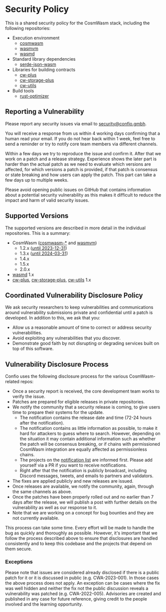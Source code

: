 # Security Policy

This is a shared security policy for the CosmWasm stack, including the following repositories:

- Execution environment
  - [cosmwasm]
  - [wasmvm]
  - [wasmd]
- Standard library dependencies
  - [serde-json-wasm]
- Libraries for building contracts
  - [cw-plus]
  - [cw-storage-plus]
  - [cw-utils]
- Build tools
  - [rust-optimizer]

## Reporting a Vulnerability

Please report any security issues via email to security@confio.gmbh.

You will receive a response from us within 4 working days confirming that a human read your email. If you do not hear back within 1 week, feel free to send a reminder or try to notify core team members via different channels.

Within a few days we try to reproduce the issue and confirm it. After that we work on a patch and a release strategy. Experience shows the later part is harder than the actual patch as we need to evaluate which versions are affected, for which versions a patch is provided, if that patch is consensus or state breaking and how users can apply the patch. This part can take a few days up to multiple weeks.

Please avoid opening public issues on GitHub that contains information about a potential security vulnerability as this makes it difficult to reduce the impact and harm of valid security issues.

## Supported Versions

The supported versions are described in more detail in the individual repositories. This is a summary:

- CosmWasm ([cosmwasm-\*][cosmwasm] and [wasmvm])
  - 1.2.x ([until 2023-12-31](https://medium.com/cosmwasm/eol-for-cosmwasm-1-0-1-3-22df4b34b13c))
  - 1.3.x ([until 2024-03-31](https://medium.com/cosmwasm/eol-for-cosmwasm-1-0-1-3-22df4b34b13c))
  - 1.4.x
  - 1.5.x
  - 2.0.x
- [wasmd] 1.x
- [cw-plus], [cw-storage-plus], [cw-utils] 1.x

## Coordinated Vulnerability Disclosure Policy

We ask security researchers to keep vulnerabilities and communications around vulnerability submissions private and confidential until a patch is developed. In addition to this, we ask that you:

- Allow us a reasonable amount of time to correct or address security vulnerabilities.
- Avoid exploiting any vulnerabilities that you discover.
- Demonstrate good faith by not disrupting or degrading services built on top of this software.

## Vulnerability Disclosure Process

Confio uses the following disclosure process for the various CosmWasm-related repos:

- Once a security report is received, the core development team works to verify the issue.
- Patches are prepared for eligible releases in private repositories.
- We notify the community that a security release is coming, to give users time to prepare their systems for the update.
  - The notification contains the release date and time (72-24 hours after the notification).
  - The notification contains as little information as possible, to make it hard for attackers to guess where to search. However, depending on the situation it may contain additional information such as whether the patch will be consensus breaking, or if chains with permissioned CosmWasm integration are equally affected as permissionless chains.
  - The projects on the [notification list](https://github.com/CosmWasm/advisories#notification-list) are informed first. Please add yourself via a PR if you want to receive notifications.
  - Right after that the notification is publicly broadcast, including Discord messages, tweets, and emails to partners and validators.
- The fixes are applied publicly and new releases are issued.
- Once releases are available, we notify the community, again, through the same channels as above.
- Once the patches have been properly rolled out and no earlier than 7 days after the release, we will publish a post with further details on the vulnerability as well as our response to it.
- Note that we are working on a concept for bug bounties and they are not currently available.

This process can take some time. Every effort will be made to handle the bug as quickly and thoroughly as possible. However, it's important that we follow the process described above to ensure that disclosures are handled consistently and to keep this codebase and the projects that depend on them secure.

### Exceptions

Please note that issues are considered already disclosed if there is a public patch for it or it is discussed in public (e.g. CWA-2023-001). In those cases the above process does not apply.
An exception can be cases where the fix was well hidden and neither the fix not the public discussion reveals
a vulnerability was patched (e.g. CWA-2022-005).
Advisories are created and published in any case for future reference, giving credit to the people involved and the learning opportunity.

[cosmwasm]: https://github.com/CosmWasm/cosmwasm
[cw-plus]: https://github.com/CosmWasm/cw-plus
[cw-storage-plus]: https://github.com/CosmWasm/cw-storage-plus
[cw-utils]: https://github.com/CosmWasm/cw-utils
[serde-json-wasm]: https://github.com/CosmWasm/serde-json-wasm
[rust-optimizer]: https://github.com/CosmWasm/rust-optimizer
[wasmd]: https://github.com/CosmWasm/wasmd
[wasmvm]: https://github.com/CosmWasm/wasmvm
